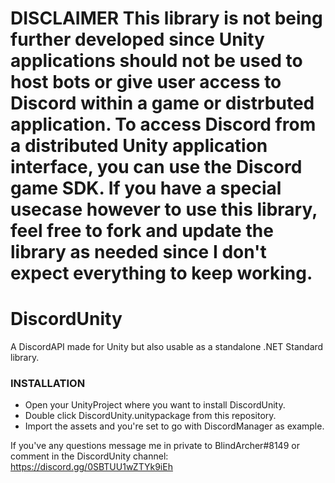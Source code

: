 # DISCLAIMER This library is not being further developed since Unity applications should not be used to host bots or give user access to Discord within a game or distrbuted application. To access Discord from a distributed Unity application interface, you can use the Discord game SDK. If you have a special usecase however to use this library, feel free to fork and update the library as needed since I don't expect everything to keep working.

# DiscordUnity
A DiscordAPI made for Unity but also usable as a standalone .NET Standard library.

### INSTALLATION
- Open your UnityProject where you want to install DiscordUnity.
- Double click DiscordUnity.unitypackage from this repository.
- Import the assets and you're set to go with DiscordManager as example.

If you've any questions message me in private to BlindArcher#8149 or comment in the DiscordUnity channel: https://discord.gg/0SBTUU1wZTYk9iEh
